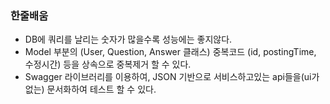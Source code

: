 ### 한줄배움
- DB에 쿼리를 날리는 숫자가 많을수록 성능에는 좋지않다.
- Model 부분의 (User, Question, Answer 클래스) 중복코드 (id, postingTime, 수정시간) 등을 상속으로 중복제거 할 수 있다.
- Swagger 라이브러리를 이용하여, JSON 기반으로 서비스하고있는 api들을(ui가 없는) 문서화하여 테스트 할 수 있다.
